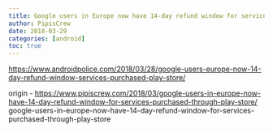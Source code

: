 ```yaml
---
title: Google users in Europe now have 14-day refund window for services purchased through Play Store
author: PipisCrew
date: 2018-03-29
categories: [android]
toc: true
---
```


https://www.androidpolice.com/2018/03/28/google-users-europe-now-14-day-refund-window-services-purchased-play-store/

origin - https://www.pipiscrew.com/2018/03/google-users-in-europe-now-have-14-day-refund-window-for-services-purchased-through-play-store/ google-users-in-europe-now-have-14-day-refund-window-for-services-purchased-through-play-store
